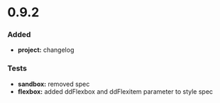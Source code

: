 # 0.9.2

### Added

* **project:** changelog

### Tests

* **sandbox:** removed spec
* **flexbox:** added ddFlexbox and ddFlexitem parameter to style spec
